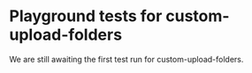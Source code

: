 # Playground tests for custom-upload-folders
We are still awaiting the first test run for custom-upload-folders.
